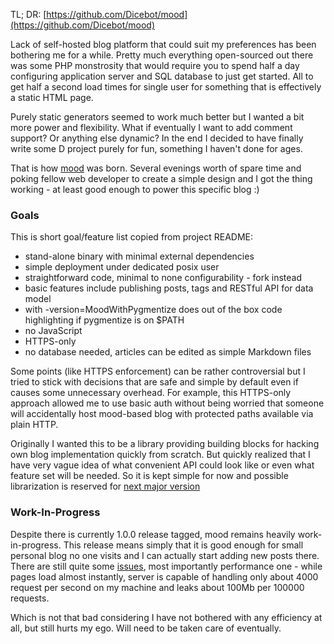 ﻿<!--
Title: In the mood for some releasing
Date: 20150814T233007.417923
Tags: code
-->

TL; DR: [https://github.com/Dicebot/mood](https://github.com/Dicebot/mood)

Lack of self-hosted blog platform that could suit my preferences has been
bothering me for a while. Pretty much everything open-sourced out there was
some PHP monstrosity that would require you to spend half a day configuring
application server and SQL database to just get started. All to get half a
second load times for single user for something that is effectively a static
HTML page.

Purely static generators seemed to work much better but I wanted a bit more
power and flexibility. What if eventually I want to add comment support? Or
anything else dynamic? In the end I decided to have finally write some D
project purely for fun, something I haven't done for ages.

That is how [mood](https://github.com/Dicebot/mood) was born. Several evenings
worth of spare time and poking fellow web developer to create a simple design
and I got the thing working - at least good enough to power this specific blog
:)

### Goals

This is short goal/feature list copied from project README:

- stand-alone binary with minimal external dependencies
- simple deployment under dedicated posix user
- straightforward code, minimal to none configurability - fork instead
- basic features include publishing posts, tags and RESTful API for data model
- with -version=MoodWithPygmentize does out of the box code highlighting if pygmentize is on $PATH
- no JavaScript
- HTTPS-only
- no database needed, articles can be edited as simple Markdown files

Some points (like HTTPS enforcement) can be rather controversial but I tried to
stick with decisions that are safe and simple by default even if causes some
unnecessary overhead.  For example, this HTTPS-only approach allowed me to use
basic auth without being worried that someone will accidentally host mood-based
blog with protected paths available via plain HTTP.

Originally I wanted this to be a library providing building blocks for hacking
own blog implementation quickly from scratch. But quickly realized that I have
very vague idea of what convenient API could look like or even what feature set
will be needed. So it is kept simple for now and possible librarization is
reserved for [next major version](https://github.com/Dicebot/mood/milestones)

### Work-In-Progress

Despite there is currently 1.0.0 release tagged, mood remains heavily
work-in-progress. This release means simply that it is good enough for small
personal blog no one visits and I can actually start adding new posts there.
There are still quite some [issues](https://github.com/Dicebot/mood/issues),
most importantly performance one - while pages load almost instantly, server is
capable of handling only about 4000 request per second on my machine and leaks
about 100Mb per 100000 requests.

Which is not that bad considering I have not bothered with any efficiency at
all, but still hurts my ego. Will need to be taken care of eventually.
